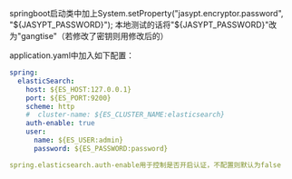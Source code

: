 springboot启动类中加上System.setProperty("jasypt.encryptor.password", "${JASYPT_PASSWORD}");
本地测试的话将"${JASYPT_PASSWORD}"改为"gangtise"（若修改了密钥则用修改后的）

application.yaml中加入如下配置：

```yaml
spring:
  elasticSearch:
    host: ${ES_HOST:127.0.0.1}
    port: ${ES_PORT:9200}
    scheme: http
    #  cluster-name: ${ES_CLUSTER_NAME:elasticsearch}
    auth-enable: true
    user:
      name: ${ES_USER:admin}
      password: ${ES_PASSWORD:password}

spring.elasticsearch.auth-enable用于控制是否开启认证，不配置则默认为false